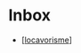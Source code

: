 # Inbox

- [[locavorisme]]

[//begin]: # "Autogenerated link references for markdown compatibility"
[locavorisme]: budding/locavorisme "Locavorisme"
[//end]: # "Autogenerated link references"
